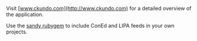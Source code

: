 Visit [www.ckundo.com](http://www.ckundo.com) for a detailed overview of the application.

Use the [sandy rubygem](https://github.com/ckundo/sandy) to include ConEd and LIPA feeds in your own projects.
